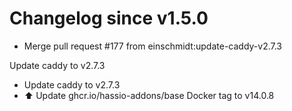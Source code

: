 # Changelog since v1.5.0
- Merge pull request #177 from einschmidt:update-caddy-v2.7.3

Update caddy to v2.7.3 
- Update caddy to v2.7.3 
- ⬆️ Update ghcr.io/hassio-addons/base Docker tag to v14.0.8 
